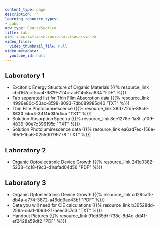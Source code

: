 ```yaml
---
content_type: page
description: ''
learning_resource_types:
- Labs
ocw_type: CourseSection
title: Labs
uid: 26b63aef-ec5b-1903-5b01-f495d15ad52d
video_files:
  video_thumbnail_file: null
video_metadata:
  youtube_id: null
---
```


Laboratory 1
------------

*   Excitonic Energy Structure of Organic Materials ({{% resource_link cbd167cc-5ca4-9829-724c-ac61458ca834 "PDF" %}})
*   Tab separated list for Thin Film Absorption data ({{% resource_link 4996e80c-53ac-8598-8093-7db089985d40 "TXT" %}})
*   Thin Film Photoluminescence ({{% resource_link 38d772d5-88c6-6633-bbe4-34f4b99fd5ce "TXT" %}})
*   Solution Absorption Spectra ({{% resource_link 8ee1276e-1a8f-a109-4839-90e7c396195c "TXT" %}})
*   Solution Photoluminescence data ({{% resource_link ea6ad7ec-156e-69e1-1ba6-025500199778 "TXT" %}})

Laboratory 2
------------

*   Organic Optoelectronic Device Growth ({{% resource_link 241c0382-5238-4c18-f9c3-d1aafad04d56 "PDF" %}})

Laboratory 3
------------

*   Organic Optoelectronic Device Growth ({{% resource_link cd29caf5-db4a-a774-3872-a46dd9ae43bf "PDF" %}})
*   Data you will need for CIE calculations ({{% resource_link b36528dd-258a-c6a1-1093-212aeec3c7c3 "TXT" %}})
*   Handout Pictures ({{% resource_link 91dd35d5-738e-8d4c-dd41-ef2428a59df2 "PDF" %}})